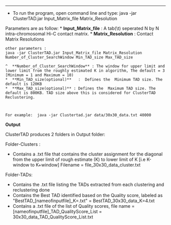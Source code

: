 -----------------------------------------------------------


- To run the program, open command line and type: java -jar ClusterTAD.jar Input_Matrix_file Matrix_Resolution 


Parameters are as follow:
	*  **Input_Matrix_file** :  A tab(\t) seperated N by N intra-chromosomal Hi-C contact matrix.
	*  **Matrix_Resolution** :  Contact Matrix Resolutions
	
	other parameters : 
	java -jar ClusterTAD.jar Input_Matrix_file Matrix_Resolution Number_of_Cluster_SearchWindow Min_TAD_size Max_TAD_size
	
	^  **Number_of_Cluster_SearchWindow** : The window for upper limit and lower limit from the roughly estimated K in algorithm, The default = 3 [Minimum = 1 and Maximum = 10)
	*  **Min_TAD_size(optional)**	:  Defines the  Minimum TAD size. The default is 120KB
	*  **Max_TAD_size(optional)** : Defines the  Maximum TAD size. The default is 800KB. TAD size above this is considered for ClusterTAD Reclustering.
	
	
	
	For example:  java -jar Clustertad.jar data/30x30_data.txt 40000 
	
**Output**

ClusterTAD produces 2 folders in Output folder:

Folder-Clusters :
 * 	Contains a .txt file that contains the cluster assignment for the diagonal from the upper limit of rough estimate (K) to lower limit of K [i.e K-window to K+window]
	Filename = file_30x30_data_cluster.txt
	
 Folder-TADs: 
 *	Contains the .txt file listing the TADs extracted from each clustering and reclustering done
 *	Contains the Best TAD identified based on the Quality score, labeled as "BestTAD_[nameofinputfile]_K=.txt" = BestTAD_30x30_data_K=4.txt
 *  Contains a .txt file of the list of Quality scores, file name = [nameofinputfile]_TAD_QualityScore_List = 30x30_data_TAD_QualityScore_List.txt